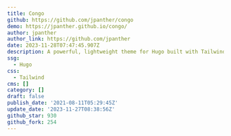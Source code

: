 ```yaml
---
title: Congo
github: https://github.com/jpanther/congo
demo: https://jpanther.github.io/congo/
author: jpanther
author_link: https://github.com/jpanther
date: 2023-11-28T07:47:45.907Z
description: A powerful, lightweight theme for Hugo built with Tailwind CSS.
ssg:
  - Hugo
css:
  - Tailwind
cms: []
category: []
draft: false
publish_date: '2021-08-11T05:29:45Z'
update_date: '2023-11-27T08:38:56Z'
github_star: 930
github_fork: 254
---
```

